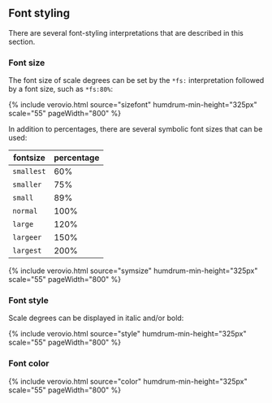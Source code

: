 

## Font styling ##

There are several font-styling interpretations that are described in this section.



### Font size ###

The font size of scale degrees can be set by the `*fs:` interpretation followed by a font size, such as `*fs:80%`:


{% include verovio.html
	source="sizefont"
	humdrum-min-height="325px"
	scale="55"
	pageWidth="800"
%}
<script type="application/x-humdrum" id="sizefont">
**kern	**deg	**deg	**deg	**deg
*clefG2	*	*fs:75%	*fs:120%	*fs:100%
*M4/4	*	*circle	*	*box
*k[]	*	*	*	*
*C:	*C:	*C:	*C:	*C:
=1	=1	=1	=1	=1
4c	1	1	1	1
4d	2	2	2	2
4e	3	3	3	3
4f	4	4	4	4
*	*	*	*	*fs:50%
4g	5	5	5	5
4a	6	6	6	6
*	*	*	*	*fs:200%
4b	7	7	7	7
4cc	1	1	1	1
=	=	=	=	=
*-	*-	*-	*-	*-
</script>

In addition to percentages, there are several symbolic font sizes that can be used:


| fontsize   | percentage |
| ---        | ---        |
| `smallest` |  60%       |
| `smaller`  |  75%       |
| `small`    |  89%       |
| `normal`   | 100%       |
| `large`    | 120%       |
| `largeer`  | 150%       |
| `largest`  | 200%       |


{% include verovio.html
	source="symsize"
	humdrum-min-height="325px"
	scale="55"
	pageWidth="800"
%}
<script type="application/x-humdrum" id="symsize">
**kern	**deg	**deg	**deg
*clefG2	*fs:normal	*fs:smallest	*fs:largest
*M4/4	*	*circle	*box
*k[]	*	*	*
*C:	*C:	*C:	*C:
=1	=1	=1	=1
4c	1	1	1
4d	2	2	2
*	*	*fs:smallest	*fs:largest
4e	3	3	3
4f	4	4	4
*	*	*fs:smaller	*fs:larger
4g	5	5	5
4a	6	6	6
*	*	*fs:small	*fs:large
4b	7	7	7
4cc	1	1	1
=	=	=	=
*-	*-	*-	*-
</script>



### Font style ###

Scale degrees can be displayed in italic and/or bold:

{% include verovio.html
	source="style"
	humdrum-min-height="325px"
	scale="55"
	pageWidth="800"
%}
<script type="application/x-humdrum" id="style">
**kern	**deg	**deg	**deg	**deg
*clefG2	*	*italic	*bold	*italic
*M4/4	*	*	*	*bold
*k[]	*	*	*	*
*C:	*C:	*C:	*C:	*C:
=1	=1	=1	=1	=1
4c	1	1	1	1
4d	2	2	2	2
4e	3	3	3	3
4f	4	4	4	4
4g	5	5	5	5
*	*italic	*	*	*
*	*bold	*	*	*
*	*circle	*	*	*
4a	6	6	6	6
*	*Xitalic	*	*	*
*	*Xbold	*	*	*
*	*Xcircle	*	*	*
4b	7	7	7	7
4cc	1	1	1	1
=	=	=	=	=
*-	*-	*-	*-	*-
</script>



### Font color ###


{% include verovio.html
	source="color"
	humdrum-min-height="325px"
	scale="55"
	pageWidth="800"
%}
<script type="application/x-humdrum" id="color">
**kern	**deg	**deg	**deg	**deg
*clefG2	*	*color:crimson	*color:#00f2	*color:hsl(180,100%,25%)
*M4/4	*	*	*	*bold
*k[]	*	*	*	*
*C:	*C:	*C:	*C:	*C:
=1	=1	=1	=1	=1
4c	1	1	1	1
4d	2	2	2	2
4e	3	3	3	3
4f	4	4	4	4
*	*bold	*	*	*
*	*color:limegreen	*	*	*
4g	5	5	5	5
4a	6	6	6	6
4b	7	7	7	7
4cc	1	1	1	1
=	=	=	=	=
*-	*-	*-	*-	*-
</script>
